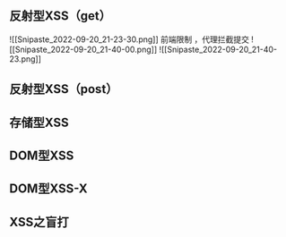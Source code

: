 ## 反射型XSS（get）
![[Snipaste_2022-09-20_21-23-30.png]]
前端限制 ，代理拦截提交
![[Snipaste_2022-09-20_21-40-00.png]]
![[Snipaste_2022-09-20_21-40-23.png]]
## 反射型XSS（post）

## 存储型XSS

## DOM型XSS

## DOM型XSS-X

## XSS之盲打
